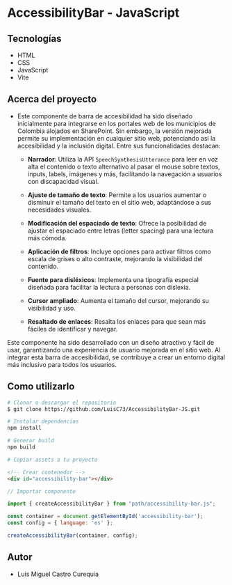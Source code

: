 # AccessibilityBar - JavaScript

## Tecnologías

- HTML
- CSS
- JavaScript
- Vite

## Acerca del proyecto

- Este componente de barra de accesibilidad ha sido diseñado inicialmente para integrarse en los portales web de los municipios de Colombia alojados en SharePoint. Sin embargo, la versión mejorada permite su implementación en cualquier sitio web, potenciando así la accesibilidad y la inclusión digital. Entre sus funcionalidades destacan:

  - **Narrador**: Utiliza la API `SpeechSynthesisUtterance` para leer en voz alta el contenido o texto alternativo al pasar el mouse sobre textos, inputs, labels, imágenes y más, facilitando la navegación a usuarios con discapacidad visual.

  - **Ajuste de tamaño de texto**: Permite a los usuarios aumentar o disminuir el tamaño del texto en el sitio web, adaptándose a sus necesidades visuales.

  - **Modificación del espaciado de texto**: Ofrece la posibilidad de ajustar el espaciado entre letras (letter spacing) para una lectura más cómoda.

  - **Aplicación de filtros**: Incluye opciones para activar filtros como escala de grises o alto contraste, mejorando la visibilidad del contenido.

  - **Fuente para disléxicos**: Implementa una tipografía especial diseñada para facilitar la lectura a personas con dislexia.

  - **Cursor ampliado**: Aumenta el tamaño del cursor, mejorando su visibilidad y uso.

  - **Resaltado de enlaces**: Resalta los enlaces para que sean más fáciles de identificar y navegar.

Este componente ha sido desarrollado con un diseño atractivo y fácil de usar, garantizando una experiencia de usuario mejorada en el sitio web. Al integrar esta barra de accesibilidad, se contribuye a crear un entorno digital más inclusivo para todos los usuarios.

## Como utilizarlo

```bash
# Clonar o descargar el repositorio
$ git clone https://github.com/LuisC73/AccessibilityBar-JS.git

# Instalar dependencias
npm install

# Generar build
npm build

# Copiar assets a tu proyecto
```

```html
<!-- Crear contenedor -->
<div id="accessibility-bar"></div>
```

```js
// Importar componente

import { createAccessibilityBar } from "path/accessibility-bar.js";

const container = document.getElementById('accessibility-bar');
const config = { language: 'es' };

createAccessibilityBar(container, config);
```

## Autor

* Luis Miguel Castro Curequia